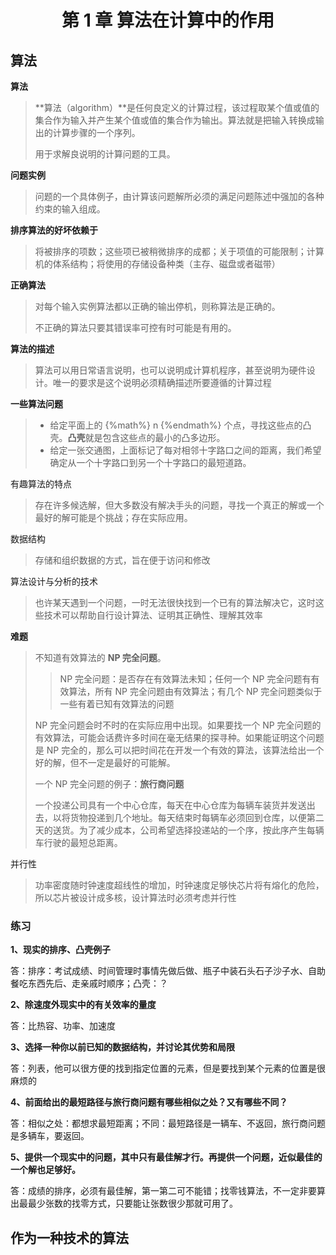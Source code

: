 <h1 align="center">第 1 章 算法在计算中的作用</h1>

## 算法

**算法**

> **算法（algorithm）**是任何良定义的计算过程，该过程取某个值或值的集合作为输入并产生某个值或值的集合作为输出。算法就是把输入转换成输出的计算步骤的一个序列。
> 
> 用于求解良说明的计算问题的工具。

**问题实例**

> 问题的一个具体例子，由计算该问题解所必须的满足问题陈述中强加的各种约束的输入组成。

**排序算法的好坏依赖于**

> 将被排序的项数；这些项已被稍微排序的成都；关于项值的可能限制；计算机的体系结构；将使用的存储设备种类（主存、磁盘或者磁带）

**正确算法**

> 对每个输入实例算法都以正确的输出停机，则称算法是正确的。
> 
> 不正确的算法只要其错误率可控有时可能是有用的。

**算法的描述**

> 算法可以用日常语言说明，也可以说明成计算机程序，甚至说明为硬件设计。唯一的要求是这个说明必须精确描述所要遵循的计算过程

**一些算法问题**

> - 给定平面上的 {%math%} n {%endmath%} 个点，寻找这些点的凸壳。**凸壳**就是包含这些点的最小的凸多边形。
> - 给定一张交通图，上面标记了每对相邻十字路口之间的距离，我们希望确定从一个十字路口到另一个十字路口的最短道路。

有趣算法的特点

> 存在许多候选解，但大多数没有解决手头的问题，寻找一个真正的解或一个最好的解可能是个挑战；存在实际应用。

数据结构

> 存储和组织数据的方式，旨在便于访问和修改

算法设计与分析的技术

> 也许某天遇到一个问题，一时无法很快找到一个已有的算法解决它，这时这些技术可以帮助自行设计算法、证明其正确性、理解其效率

**难题**

> 不知道有效算法的 **NP 完全问题**。
> 
> > NP 完全问题：是否存在有效算法未知；任何一个 NP 完全问题有有效算法，所有 NP 完全问题由有效算法；有几个 NP 完全问题类似于一些有着已知有效算法的问题
> 
> NP 完全问题会时不时的在实际应用中出现。如果要找一个 NP 完全问题的有效算法，可能会话费许多时间在毫无结果的探寻种。如果能证明这个问题是 NP 完全的，那么可以把时间花在开发一个有效的算法，该算法给出一个好的解，但不一定是最好的可能解。
> 
> 一个 NP 完全问题的例子：**旅行商问题**
> 
> 一个投递公司具有一个中心仓库，每天在中心仓库为每辆车装货并发送出去，以将货物投递到几个地址。每天结束时每辆车必须回到仓库，以便第二天的送货。为了减少成本，公司希望选择投递站的一个序，按此序产生每辆车行驶的最短总距离。

并行性

> 功率密度随时钟速度超线性的增加，时钟速度足够快芯片将有熔化的危险，所以芯片被设计成多核，设计算法时必须考虑并行性

### 练习

**1、现实的排序、凸壳例子**

答：排序：考试成绩、时间管理时事情先做后做、瓶子中装石头石子沙子水、自助餐吃东西先后、走亲戚时顺序；凸壳：？

**2、除速度外现实中的有关效率的量度**

答：比热容、功率、加速度

**3、选择一种你以前已知的数据结构，并讨论其优势和局限**

答：列表，他可以很方便的找到指定位置的元素，但是要找到某个元素的位置是很麻烦的

**4、前面给出的最短路径与旅行商问题有哪些相似之处？又有哪些不同？**

答：相似之处：都想求最短距离；不同：最短路径是一辆车、不返回，旅行商问题是多辆车，要返回。

**5、提供一个现实中的问题，其中只有最佳解才行。再提供一个问题，近似最佳的一个解也足够好。**

答：成绩的排序，必须有最佳解，第一第二可不能错；找零钱算法，不一定非要算出最最少张数的找零方式，只要能让张数很少那就可用了。

## 作为一种技术的算法

